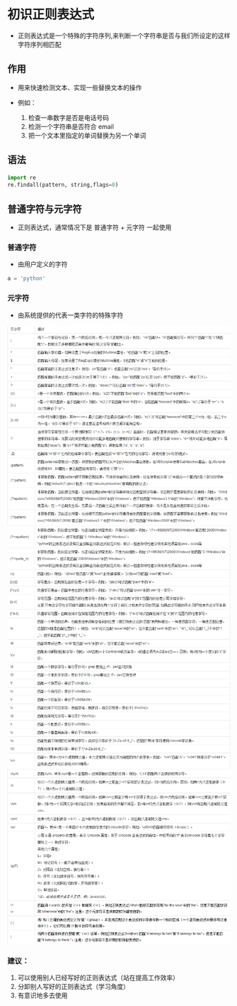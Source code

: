 # 初识正则表达式

- 正则表达式是一个特殊的字符序列,来判断一个字符串是否与我们所设定的这样字符序列相匹配

## 作用
- 用来快速检测文本、实现一些替换文本的操作

- 例如：
  1. 检查一串数字是否是电话号码
  2. 检测一个字符串是否符合 email
  3. 把一个文本里指定的单词替换为另一个单词
   

## 语法

```python
import re
re.findall(pattern, string,flags=0)
```


## 普通字符与元字符

- 正则表达式，通常情况下是 普通字符 + 元字符 一起使用

### 普通字符
- 由用户定义的字符

```python
a = 'python'
```

### 元字符
- 由系统提供的代表一类字符的特殊字符

![](Picture/01.png)
![](Picture/02.png)
![](Picture/03.png)

### 建议：
1. 可以使用别人已经写好的正则表达式（站在提高工作效率）
2. 分卸别人写好的正则表达式（学习角度）
3. 有意识地多去使用